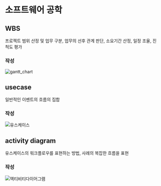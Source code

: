 # 소프트웨어 공학
## WBS
프로젝트 범위 산정 및 업무 구분, 업무의 선후 관계 판단, 소요기간 산정, 일정 조율, 진척도 평가
### 작성
![gantt_chart](https://user-images.githubusercontent.com/103228510/231207954-6276429c-83bd-4831-9a7f-ab3a4da4e6d8.png)

## usecase
일반적인 이벤트의 흐름의 집합

### 작성
![유스케이스](https://user-images.githubusercontent.com/103228510/231208779-9be5720d-aaf6-48d8-be68-e0ed6fe6f6f4.png)

## activity diagram
유스케이스의 워크플로우를 표현하는 방법, 사례의 복잡한 흐름을 표현

### 작성
![액티비티다이어그램](https://user-images.githubusercontent.com/103228510/231208487-bef69e36-1728-4397-a866-b0b14c998c8c.png)
